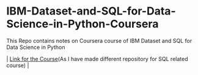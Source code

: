 # IBM-Dataset-and-SQL-for-Data-Science-in-Python-Coursera
This Repo contains notes on Coursera course of IBM Dataset and SQL for Data Science in Python

| [Link for the Course](https://github.com/AlpeshGo/All-about-SQL-)(As I have made different repository for SQL related course) |
